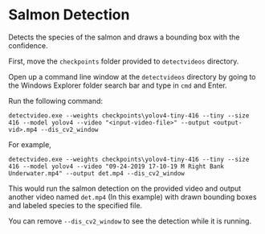 # Salmon Detection

Detects the species of the salmon and draws a bounding box with the confidence.

First, move the `checkpoints` folder provided to `detectvideos` directory.

Open up a command line window at the `detectvideos` directory by going to the
Windows Explorer folder search bar and type in `cmd` and Enter.

Run the following command:

```
detectvideo.exe --weights checkpoints\yolov4-tiny-416 --tiny --size 416 --model yolov4 --video "<input-video-file>" --output <output-vid>.mp4 --dis_cv2_window
```

For example,
```
detectvideo.exe --weights checkpoints\yolov4-tiny-416 --tiny --size 416 --model yolov4 --video "09-24-2019 17-10-19 M Right Bank Underwater.mp4" --output det.mp4 --dis_cv2_window
```

This would run the salmon detection on the provided video and output another
video named `det.mp4` (In this example) with drawn bounding boxes and labeled
species to the specified file.

You can remove `--dis_cv2_window` to see the detection while it is running.
